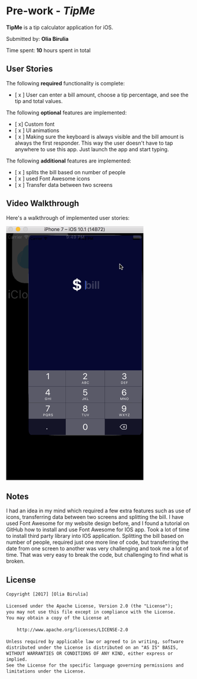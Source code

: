 # Pre-work - *TipMe*

**TipMe** is a tip calculator application for iOS.

Submitted by: **Olia Birulia**

Time spent: **10** hours spent in total

## User Stories

The following **required** functionality is complete:
* [ x ] User can enter a bill amount, choose a tip percentage, and see the tip and total values.

The following **optional** features are implemented:
* [ x]  Custom font
* [ x ] UI animations
* [ x ] Making sure the keyboard is always visible and the bill amount is always the first responder. This way the user doesn't have to tap anywhere to use this app. Just launch the app and start typing.

The following **additional** features are implemented:

- [ x ] splits the bill based on number of people
- [ x ] used Font Awesome icons
- [ x ] Transfer data between two screens

## Video Walkthrough 

Here's a walkthrough of implemented user stories:

<a href="https://github.com/oliabi13/tippy1/blob/master/tipCalculator.gif?raw=true" target="_blank"><img src='https://github.com/oliabi13/tippy1/blob/master/tipCalculator.gif?raw=true' title='Video Walkthrough' width='' alt='Video Walkthrough' /></a>

## Notes

I had an idea in my mind which required a few extra features such as use of icons, transferring data between two screens and splitting the bill. I have used Font Awesome for my website design before, and I found a tutorial on GitHub how to install and use Font Awesome for IOS app. Took a lot of time to install third party library into IOS application. Splitting the bill based on number of people, required just one more line of code, but transferring the date from one screen to another was very challenging and took me a lot of time. That was very easy to break the code, but challenging to find what is broken. 

## License

    Copyright [2017] [Olia Birulia]

    Licensed under the Apache License, Version 2.0 (the "License");
    you may not use this file except in compliance with the License.
    You may obtain a copy of the License at

        http://www.apache.org/licenses/LICENSE-2.0

    Unless required by applicable law or agreed to in writing, software
    distributed under the License is distributed on an "AS IS" BASIS,
    WITHOUT WARRANTIES OR CONDITIONS OF ANY KIND, either express or implied.
    See the License for the specific language governing permissions and
    limitations under the License.
